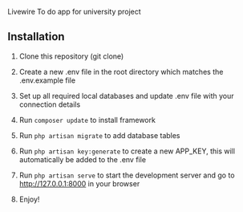 Livewire To do app for university project
## Installation

1) Clone this repository (git clone)

2) Create a new .env file in the root directory which matches the .env.example file

3) Set up all required local databases and update .env file with your connection details

4) Run `composer update` to install framework

5) Run `php artisan migrate` to add database tables

7) Run `php artisan key:generate` to create a new APP_KEY, this will automatically be added to the .env file

8) Run `php artisan serve` to start the development server and go to http://127.0.0.1:8000 in your browser

9) Enjoy!
